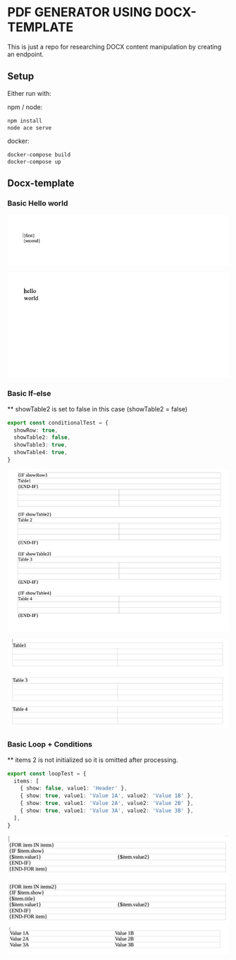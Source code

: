 # PDF GENERATOR USING DOCX-TEMPLATE 

This is just a repo for researching DOCX content manipulation by creating an endpoint.

## Setup

Either run with:

npm / node:

``` shell
npm install
node ace serve
```

docker:

``` shell
docker-compose build
docker-compose up
```

## Docx-template

### Basic Hello world

![hello-world](docs/hello-world.png)

![hello-world-after](docs/hello-world-after.png)


### Basic If-else

** showTable2 is set to false in this case (showTable2 = false)

```typescript
export const conditionalTest = {
  showRow: true,
  showTable2: false,
  showTable3: true,
  showTable4: true,
}
```

![if-else](docs/if-else.png)

![if-else-after](docs/if-else-after.png)


### Basic Loop + Conditions

** items 2 is not initialized so it is omitted after processing.

```typescript
export const loopTest = {
  items: [
    { show: false, value1: 'Header' },
    { show: true, value1: 'Value 1A', value2: 'Value 1B' },
    { show: true, value1: 'Value 2A', value2: 'Value 2B' },
    { show: true, value1: 'Value 3A', value2: 'Value 3B' },
  ],
}
```

![loop](docs/loop.png)
![loop-after](docs/loop-after.png)
